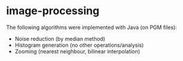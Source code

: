# image-processing

The following algorithms were implemented with Java (on PGM files):

* Noise reduction (by median method)
* Histogram generation (no other operations/analysis)
* Zooming (nearest neighbour, bilinear interpolation)
